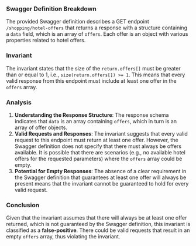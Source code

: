 ### Swagger Definition Breakdown
The provided Swagger definition describes a GET endpoint `/shopping/hotel-offers` that returns a response with a structure containing a `data` field, which is an array of `offers`. Each offer is an object with various properties related to hotel offers.

### Invariant
The invariant states that the size of the `return.offers[]` must be greater than or equal to 1, i.e., `size(return.offers[]) >= 1`. This means that every valid response from this endpoint must include at least one offer in the `offers` array.

### Analysis
1. **Understanding the Response Structure**: The response schema indicates that `data` is an array containing `offers`, which in turn is an array of offer objects. 
2. **Valid Requests and Responses**: The invariant suggests that every valid request to this endpoint must return at least one offer. However, the Swagger definition does not specify that there must always be offers available. It is possible that there are scenarios (e.g., no available hotel offers for the requested parameters) where the `offers` array could be empty. 
3. **Potential for Empty Responses**: The absence of a clear requirement in the Swagger definition that guarantees at least one offer will always be present means that the invariant cannot be guaranteed to hold for every valid request. 

### Conclusion
Given that the invariant assumes that there will always be at least one offer returned, which is not guaranteed by the Swagger definition, this invariant is classified as a **false-positive**. There could be valid requests that result in an empty `offers` array, thus violating the invariant.
